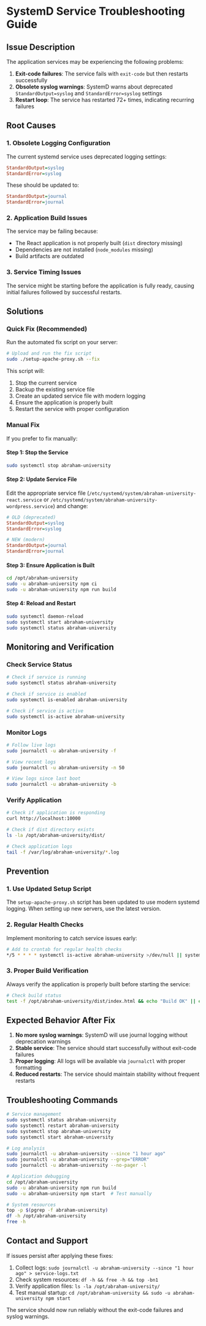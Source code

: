 # SystemD Service Troubleshooting Guide

## Issue Description

The application services may be experiencing the following problems:

1. **Exit-code failures**: The service fails with `exit-code` but then restarts successfully
2. **Obsolete syslog warnings**: SystemD warns about deprecated `StandardOutput=syslog` and `StandardError=syslog` settings
3. **Restart loop**: The service has restarted 72+ times, indicating recurring failures

## Root Causes

### 1. Obsolete Logging Configuration

The current systemd service uses deprecated logging settings:
```ini
StandardOutput=syslog
StandardError=syslog
```

These should be updated to:
```ini
StandardOutput=journal
StandardError=journal
```

### 2. Application Build Issues

The service may be failing because:
- The React application is not properly built (`dist` directory missing)
- Dependencies are not installed (`node_modules` missing)
- Build artifacts are outdated

### 3. Service Timing Issues

The service might be starting before the application is fully ready, causing initial failures followed by successful restarts.

## Solutions

### Quick Fix (Recommended)

Run the automated fix script on your server:

```bash
# Upload and run the fix script
sudo ./setup-apache-proxy.sh --fix
```

This script will:
1. Stop the current service
2. Backup the existing service file
3. Create an updated service file with modern logging
4. Ensure the application is properly built
5. Restart the service with proper configuration

### Manual Fix

If you prefer to fix manually:

#### Step 1: Stop the Service
```bash
sudo systemctl stop abraham-university
```

#### Step 2: Update Service File
Edit the appropriate service file (`/etc/systemd/system/abraham-university-react.service` or `/etc/systemd/system/abraham-university-wordpress.service`) and change:
```ini
# OLD (deprecated)
StandardOutput=syslog
StandardError=syslog

# NEW (modern)
StandardOutput=journal
StandardError=journal
```

#### Step 3: Ensure Application is Built
```bash
cd /opt/abraham-university
sudo -u abraham-university npm ci
sudo -u abraham-university npm run build
```

#### Step 4: Reload and Restart
```bash
sudo systemctl daemon-reload
sudo systemctl start abraham-university
sudo systemctl status abraham-university
```

## Monitoring and Verification

### Check Service Status
```bash
# Check if service is running
sudo systemctl status abraham-university

# Check if service is enabled
sudo systemctl is-enabled abraham-university

# Check if service is active
sudo systemctl is-active abraham-university
```

### Monitor Logs
```bash
# Follow live logs
sudo journalctl -u abraham-university -f

# View recent logs
sudo journalctl -u abraham-university -n 50

# View logs since last boot
sudo journalctl -u abraham-university -b
```

### Verify Application
```bash
# Check if application is responding
curl http://localhost:10000

# Check if dist directory exists
ls -la /opt/abraham-university/dist/

# Check application logs
tail -f /var/log/abraham-university/*.log
```

## Prevention

### 1. Use Updated Setup Script

The `setup-apache-proxy.sh` script has been updated to use modern systemd logging. When setting up new servers, use the latest version.

### 2. Regular Health Checks

Implement monitoring to catch service issues early:

```bash
# Add to crontab for regular health checks
*/5 * * * * systemctl is-active abraham-university >/dev/null || systemctl restart abraham-university
```

### 3. Proper Build Verification

Always verify the application is properly built before starting the service:

```bash
# Check build status
test -f /opt/abraham-university/dist/index.html && echo "Build OK" || echo "Build MISSING"
```

## Expected Behavior After Fix

1. **No more syslog warnings**: SystemD will use journal logging without deprecation warnings
2. **Stable service**: The service should start successfully without exit-code failures
3. **Proper logging**: All logs will be available via `journalctl` with proper formatting
4. **Reduced restarts**: The service should maintain stability without frequent restarts

## Troubleshooting Commands

```bash
# Service management
sudo systemctl status abraham-university
sudo systemctl restart abraham-university
sudo systemctl stop abraham-university
sudo systemctl start abraham-university

# Log analysis
sudo journalctl -u abraham-university --since "1 hour ago"
sudo journalctl -u abraham-university --grep="ERROR"
sudo journalctl -u abraham-university --no-pager -l

# Application debugging
cd /opt/abraham-university
sudo -u abraham-university npm run build
sudo -u abraham-university npm start  # Test manually

# System resources
top -p $(pgrep -f abraham-university)
df -h /opt/abraham-university
free -h
```

## Contact and Support

If issues persist after applying these fixes:

1. Collect logs: `sudo journalctl -u abraham-university --since "1 hour ago" > service-logs.txt`
2. Check system resources: `df -h && free -h && top -bn1`
3. Verify application files: `ls -la /opt/abraham-university/`
4. Test manual startup: `cd /opt/abraham-university && sudo -u abraham-university npm start`

The service should now run reliably without the exit-code failures and syslog warnings.